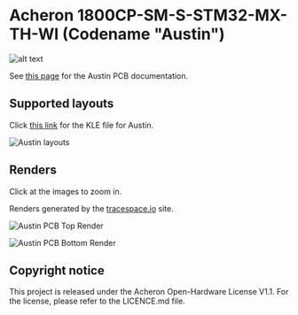# Acheron 1800CP-SM-S-STM32-MX-TH-WI (Codename "Austin")

![alt text](https://raw.githubusercontent.com/Gondolindrim/acheronLibrary/master/graphics/acheronReadme.png "Acheron Logo")

See [this page](https://gondolindrim.github.io/AcheronDocs/austin/intro.html) for the Austin PCB documentation.

## Supported layouts

Click [this link](http://www.keyboard-layout-editor.com/#/gists/ba026fd3849cde8934be84d04b326c1d) for the KLE file for Austin.

![Austin layouts](https://github.com/Gondolindrim/Austin/raw/master/graphics/austinKLE.png)

## Renders

Click at the images to zoom in.

Renders generated by the [tracespace.io](https://tracespace.io/view/) site.

![Austin PCB Top Render](https://github.com/Gondolindrim/Austin/raw/master/graphics/topRender.png)

![Austin PCB Bottom Render](https://github.com/Gondolindrim/Austin/raw/master/renders/bottomRender.png)

## Copyright notice

This project is released under the Acheron Open-Hardware License V1.1. For the license, please refer to the LICENCE.md file.
